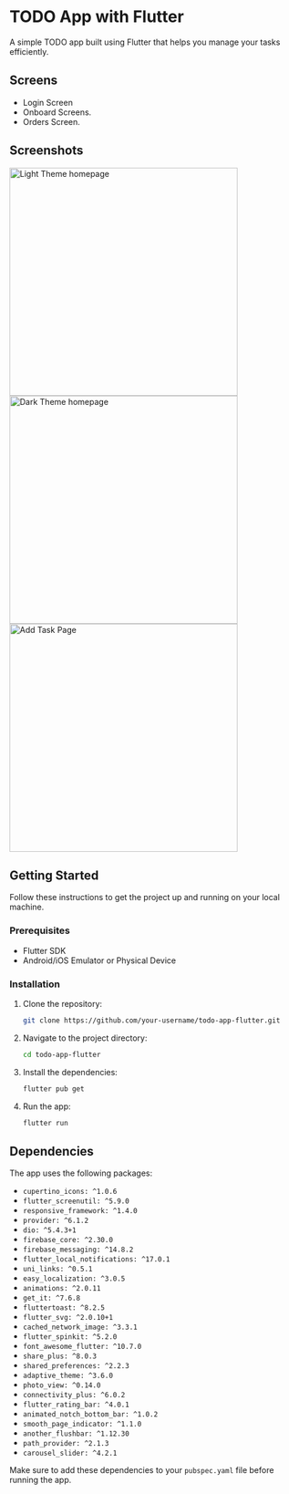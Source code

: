 # TODO App with Flutter

A simple TODO app built using Flutter that helps you manage your tasks efficiently.

## Screens

- Login Screen
- Onboard Screens.
- Orders Screen.

## Screenshots

<img src="1.png" alt="Light Theme homepage" width="400">
<img src="2.png" alt="Dark Theme homepage" width="400">
<img src="3.png" alt="Add Task Page" width="400">

## Getting Started

Follow these instructions to get the project up and running on your local machine.

### Prerequisites

- Flutter SDK
- Android/iOS Emulator or Physical Device

### Installation

1. Clone the repository:

   ```bash
   git clone https://github.com/your-username/todo-app-flutter.git
   ```

2. Navigate to the project directory:

   ```bash
   cd todo-app-flutter
   ```

3. Install the dependencies:

   ```bash
   flutter pub get
   ```

4. Run the app:

   ```bash
   flutter run
   ```

## Dependencies

The app uses the following packages:

- `cupertino_icons: ^1.0.6`
- `flutter_screenutil: ^5.9.0`
- `responsive_framework: ^1.4.0`
- `provider: ^6.1.2`
- `dio: ^5.4.3+1`
- `firebase_core: ^2.30.0`
- `firebase_messaging: ^14.8.2`
- `flutter_local_notifications: ^17.0.1`
- `uni_links: ^0.5.1`
- `easy_localization: ^3.0.5`
- `animations: ^2.0.11`
- `get_it: ^7.6.8`
- `fluttertoast: ^8.2.5`
- `flutter_svg: ^2.0.10+1`
- `cached_network_image: ^3.3.1`
- `flutter_spinkit: ^5.2.0`
- `font_awesome_flutter: ^10.7.0`
- `share_plus: ^8.0.3`
- `shared_preferences: ^2.2.3`
- `adaptive_theme: ^3.6.0`
- `photo_view: ^0.14.0`
- `connectivity_plus: ^6.0.2`
- `flutter_rating_bar: ^4.0.1`
- `animated_notch_bottom_bar: ^1.0.2`
- `smooth_page_indicator: ^1.1.0`
- `another_flushbar: ^1.12.30`
- `path_provider: ^2.1.3`
- `carousel_slider: ^4.2.1`

Make sure to add these dependencies to your `pubspec.yaml` file before running the app.

